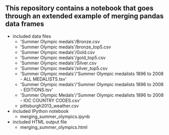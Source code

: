 ## This repository contains a notebook that goes through an extended example of merging pandas data frames 

* included data files 
  - 'Summer Olympic medals'/Bronze.csv 
  - 'Summer Olympic medals'/bronze_top5.csv 
  - 'Summer Olympic medals'/Gold.csv 
  - 'Summer Olympic medals'/gold_top5.csv 
  - 'Summer Olympic medals'/Silver.csv 
  - 'Summer Olympic medals'/silver_top5.csv 
  - 'Summer Olympic medals'/'Summer Olympic medalists 1896 to 2008 - ALL MEDALISTS.tsv' 
  - 'Summer Olympic medals'/'Summer Olympic medalists 1896 to 2008  - EDITIONS.tsv' 
  - 'Summer Olympic Medals'/'Summer Olympic medalists 1896 to 2008 - IOC COUNTRY CODES.csv' 
  - pittsburgh2013_weather.csv 
* included IPython notebook 
  - merging_summer_olympics.ipynb 
* included HTML output file 
  - merging_summer_olympics.html 
